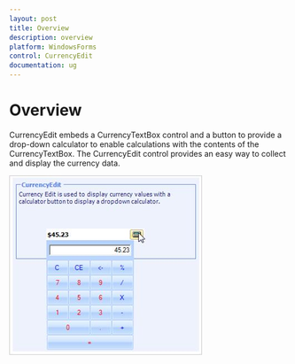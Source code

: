 ```yaml
---
layout: post
title: Overview
description: overview
platform: WindowsForms
control: CurrencyEdit
documentation: ug
---
```


# Overview

CurrencyEdit embeds a CurrencyTextBox control and a button to provide a drop-down calculator to enable calculations with the contents of the CurrencyTextBox. The CurrencyEdit control provides an easy way to collect and display the currency data.

 ![](Overview_images/Overview_img413.png) 
